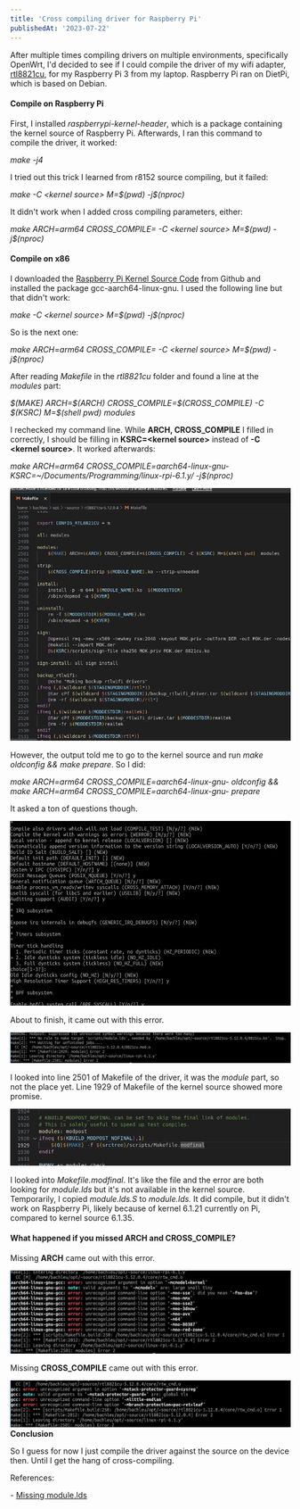 ```yaml
---
title: 'Cross compiling driver for Raspberry Pi'
publishedAt: '2023-07-22'
---
```

After multiple times compiling drivers on multiple environments,
specifically OpenWrt, I'd decided to see if I could compile the driver
of my wifi adapter, [rtl8821cu](https://github.com/brektrou/rtl8821CU), for my
Raspberry Pi 3 from my laptop. Raspberry Pi ran on DietPi, which is
based on Debian.

#### Compile on Raspberry Pi

First, I installed *raspberrypi-kernel-header*, which is a package
containing the kernel source of Raspberry Pi. Afterwards, I ran this
command to compile the driver, it worked:

*make -j4*

I tried out this trick I learned from r8152 source compiling, but it
failed:

*make -C \<kernel source\> M=\$(pwd) -j\$(nproc)*

It didn't work when I added cross compiling parameters, either:

*make ARCH=arm64 CROSS\_COMPILE= -C \<kernel source\> M=\$(pwd)
-j\$(nproc)*

#### Compile on x86

I downloaded the [Raspberry Pi Kernel Source
Code](https://github.com/raspberrypi/linux) from Github and
installed the package gcc-aarch64-linux-gnu. I used the following line
but that didn't work:

*make -C \<kernel source\> M=\$(pwd) -j\$(nproc)*

So is the next one:

*make ARCH=arm64 CROSS\_COMPILE= -C \<kernel source\> M=\$(pwd)
-j\$(nproc)*

After reading *Makefile* in the *rtl8821cu* folder and found a line at
the *modules* part:

*\$(MAKE) ARCH=\$(ARCH) CROSS\_COMPILE=\$(CROSS\_COMPILE) -C \$(KSRC)
M=\$(shell pwd) modules*

I rechecked my command line. While **ARCH, CROSS\_COMPILE** I filled in
correctly, I should be filling in **KSRC=\<kernel source\>** instead of
**-C \<kernel source\>**. It worked afterwards:

*make ARCH=arm64 CROSS\_COMPILE=aarch64-linux-gnu-
KSRC=\~/Documents/Programming/linux-rpi-6.1.y/ -j\$(nproc)*

![make1](/images/230722/make1.jpg)

However, the output told me to go to the kernel source and run *make
oldconfig && make prepare*. So I did:

*make ARCH=arm64 CROSS\_COMPILE=aarch64-linux-gnu- oldconfig && make
ARCH=arm64 CROSS\_COMPILE=aarch64-linux-gnu- prepare*

It asked a ton of questions though.

![](/images/230722/make%20oldconfig.jpg)

About to finish, it came out with this error.

![](/images/230722/make2.jpg)

I looked into line 2501 of Makefile of the driver, it was the *module*
part, so not the place yet. Line 1929 of Makefile of the kernel source
showed more promise.

![](/images/230722/make3.jpg)

I looked into *Makefile.modfinal*. It's like the file and the error are
both looking for *module.lds* but it's not available in the kernel
source. Temporarily, I copied *module.lds.S* to *module.lds.* It did
compile, but it didn't work on Raspberry Pi, likely because of kernel
6.1.21 currently on Pi, compared to kernel source 6.1.35.

#### What happened if you missed ARCH and CROSS\_COMPILE?

Missing **ARCH** came out with this error.

![missing arch](/images/230722/missing%20arch.jpg)

Missing **CROSS\_COMPILE** came out with this error.

![missing cross compile](/images/230722/missing%20cross%20compile.jpg)
**Conclusion**

So I guess for now I just compile the driver against the source on the
device then. Until I get the hang of cross-compiling.

References:

\- [Missing module.lds](https://bugs.launchpad.net/ubuntu/+source/linux/+bug/1906131)
